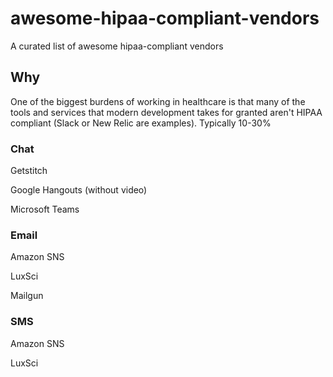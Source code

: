 # awesome-hipaa-compliant-vendors
A curated list of awesome hipaa-compliant vendors

## Why
One of the biggest burdens of working in healthcare is that many of the tools and services that modern development takes for granted aren't HIPAA compliant (Slack or New Relic are examples). Typically 10-30%

### Chat
Getstitch

Google Hangouts (without video)

Microsoft Teams

### Email
Amazon SNS

LuxSci

Mailgun

### SMS
Amazon SNS

LuxSci
